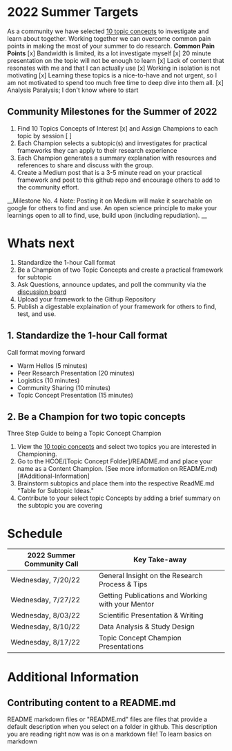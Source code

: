 # 2022 Summer Targets

As a community we have selected [10 topic concepts](https://github.com/Open-Research-Program/HCOE/blob/main/Learnings/README.md) to investigate and learn about together.  Working together we can overcome common pain points in making the most of your summer to do research.
****Common Pain Points****
[x] Bandwidth is limited, its a lot investigate myself
[x] 20 minute presentation on the topic will not be enough to learn
[x] Lack of content that resonates with me and that I can actually use
[x] Working in isolation is not motivating
[x] Learning these topics is a nice-to-have and not urgent, so I am not motivated to spend too much free time to deep dive into them all.
[x] Analysis Paralysis; I don't know where to start

## Community Milestones for the Summer of 2022
1. Find 10 Topics Concepts of Interest [x] and Assign Champions to each topic by session [ ]
2. Each Champion selects a subtopic(s) and investigates for practical frameworks they can apply to their research experience
3. Each Champion generates a summary explanation with resources and references to share and discuss with the group.
4. Create a Medium post that is a 3-5 minute read on your practical framework and post to this github repo and encourage others to add to the community effort.

__Milestone No. 4 Note: Posting it on Medium will make it searchable on google for others to find and use. 
An open science principle to make your learnings open to all to find, use, build upon (including repudiation).  __

# Whats next
1. Standardize the 1-hour Call format
2. Be a Champion of two Topic Concepts and create a practical framework for subtopic
3. Ask Questions, announce updates, and poll the community via the [discussion board](https://github.com/Open-Research-Program/HCOE/discussions)
4. Upload your framework to the Githup Repository 
5. Publish a digestable explaination of your framework for others to find, test, and use.

## 1. Standardize the 1-hour Call format
Call format moving forward
* Warm Hellos (5 minutes)
* Peer Research Presentation (20 minutes) 
* Logistics (10 minutes) 
* Community Sharing (10 minutes)
* Topic Concept Presentation (15 minutes) 

## 2.  Be a Champion for two topic concepts

Three Step Guide to being a Topic Concept Champion
1. View the [10 topic concepts](https://github.com/Open-Research-Program/HCOE/blob/main/Learnings/README.md) and select two topics you are interested in Championing. 
2. Go to the HCOE/[Topic Concept Folder]/README.md and place your name as a Content Champion.  (See more information on README.md)[#Additional-Information]
3. Brainstorm subtopics and place them into the respective ReadME.md "Table for Subtopic Ideas."    
4. Contribute to your select topic Concepts by adding a brief summary on the subtopic you are covering 





# Schedule 

| 2022 Summer Community Call |  Key Take-away | 
| ----- | ---------------------- |
| Wednesday, 7/20/22 | General Insight on the Research Process & Tips |
| Wednesday, 7/27/22 | Getting Publications and Working with your Mentor | 
| Wednesday, 8/03/22 | Scientific Presentation & Writing |
| Wednesday, 8/10/22 | Data Analysis & Study Design |
| Wednesday, 8/17/22 | Topic Concept Champion Presentations |



# Additional Information
## Contributing content to a README.md
README markdown files or "README.md" files are files that provide a default description when you select on a folder in github.  This description you are reading right now was is on a markdown file! To learn basics on markdown 
